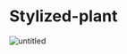 # Stylized-plant
![untitled](https://github.com/levilevant0/Stylized-plant/assets/133273757/0865c527-c2bb-4ebc-934c-e43ca325a00e)

